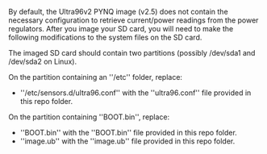 By default, the Ultra96v2 PYNQ image (v2.5) does not contain the necessary configuration to retrieve current/power readings from the power regulators.  After you image your SD card, you will need to make the following modifications to the system files on the SD card.

The imaged SD card should contain two partitions (possibly /dev/sda1 and /dev/sda2 on Linux).

On the partition containing an ''/etc'' folder, replace:
  * ''/etc/sensors.d/ultra96.conf'' with the ''ultra96.conf'' file provided in this repo folder.
 
On the partition containing ''BOOT.bin'', replace:
  * ''BOOT.bin'' with the ''BOOT.bin'' file provided in this repo folder.
  * ''image.ub'' with the ''image.ub'' file provided in this repo folder.

